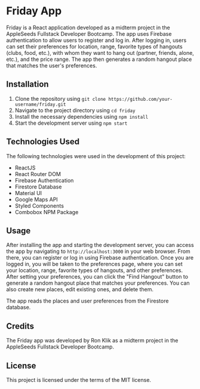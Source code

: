 # Friday App

Friday is a React application developed as a midterm project in the AppleSeeds Fullstack Developer Bootcamp. The app uses Firebase authentication to allow users to register and log in. After logging in, users can set their preferences for location, range, favorite types of hangouts (clubs, food, etc.), with whom they want to hang out (partner, friends, alone, etc.), and the price range. The app then generates a random hangout place that matches the user's preferences.

## Installation

1. Clone the repository using `git clone https://github.com/your-username/friday.git`
2. Navigate to the project directory using `cd friday`
3. Install the necessary dependencies using `npm install`
4. Start the development server using `npm start`

## Technologies Used

The following technologies were used in the development of this project:

- ReactJS
- React Router DOM
- Firebase Authentication
- Firestore Database
- Material UI
- Google Maps API
- Styled Components
- Combobox NPM Package


## Usage

After installing the app and starting the development server, you can access the app by navigating to `http://localhost:3000` in your web browser. From there, you can register or log in using Firebase authentication. Once you are logged in, you will be taken to the preferences page, where you can set your location, range, favorite types of hangouts, and other preferences. After setting your preferences, you can click the "Find Hangout" button to generate a random hangout place that matches your preferences. You can also create new places, edit existing ones, and delete them.

The app reads the places and user preferences from the Firestore database.


## Credits

The Friday app was developed by Ron Klik as a midterm project in the AppleSeeds Fullstack Developer Bootcamp. 

## License

This project is licensed under the terms of the MIT license.
